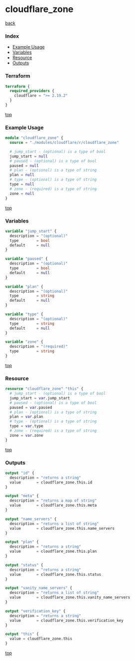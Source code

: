 # cloudflare_zone

[back](../cloudflare.md)

### Index

- [Example Usage](#example-usage)
- [Variables](#variables)
- [Resource](#resource)
- [Outputs](#outputs)

### Terraform

```terraform
terraform {
  required_providers {
    cloudflare = ">= 2.19.2"
  }
}
```

[top](#index)

### Example Usage

```terraform
module "cloudflare_zone" {
  source = "./modules/cloudflare/r/cloudflare_zone"

  # jump_start - (optional) is a type of bool
  jump_start = null
  # paused - (optional) is a type of bool
  paused = null
  # plan - (optional) is a type of string
  plan = null
  # type - (optional) is a type of string
  type = null
  # zone - (required) is a type of string
  zone = null
}
```

[top](#index)

### Variables

```terraform
variable "jump_start" {
  description = "(optional)"
  type        = bool
  default     = null
}

variable "paused" {
  description = "(optional)"
  type        = bool
  default     = null
}

variable "plan" {
  description = "(optional)"
  type        = string
  default     = null
}

variable "type" {
  description = "(optional)"
  type        = string
  default     = null
}

variable "zone" {
  description = "(required)"
  type        = string
}
```

[top](#index)

### Resource

```terraform
resource "cloudflare_zone" "this" {
  # jump_start - (optional) is a type of bool
  jump_start = var.jump_start
  # paused - (optional) is a type of bool
  paused = var.paused
  # plan - (optional) is a type of string
  plan = var.plan
  # type - (optional) is a type of string
  type = var.type
  # zone - (required) is a type of string
  zone = var.zone
}
```

[top](#index)

### Outputs

```terraform
output "id" {
  description = "returns a string"
  value       = cloudflare_zone.this.id
}

output "meta" {
  description = "returns a map of string"
  value       = cloudflare_zone.this.meta
}

output "name_servers" {
  description = "returns a list of string"
  value       = cloudflare_zone.this.name_servers
}

output "plan" {
  description = "returns a string"
  value       = cloudflare_zone.this.plan
}

output "status" {
  description = "returns a string"
  value       = cloudflare_zone.this.status
}

output "vanity_name_servers" {
  description = "returns a list of string"
  value       = cloudflare_zone.this.vanity_name_servers
}

output "verification_key" {
  description = "returns a string"
  value       = cloudflare_zone.this.verification_key
}

output "this" {
  value = cloudflare_zone.this
}
```

[top](#index)